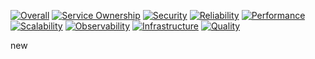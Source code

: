 [![Overall](https://img.shields.io/endpoint?style=flat&url=https%3A%2F%2Fopslevel-jason.ngrok.io%2Fapi%2Fservice_level%2FFDhTMMB_YsMV7iR_y4KUNumKwmiTVff1gSEY8ktFARM)](https://opslevel-jason.ngrok.io/services/turbo-octo-invention/maturity-report)
[![Service Ownership](https://img.shields.io/endpoint?style=flat&url=https%3A%2F%2Fopslevel-jason.ngrok.io%2Fapi%2Fservice_level%2FFDhTMMB_YsMV7iR_y4KUNumKwmiTVff1gSEY8ktFARM%2Fservice_ownership)](https://opslevel-jason.ngrok.io/services/turbo-octo-invention/maturity-report)
[![Security](https://img.shields.io/endpoint?style=flat&url=https%3A%2F%2Fopslevel-jason.ngrok.io%2Fapi%2Fservice_level%2FFDhTMMB_YsMV7iR_y4KUNumKwmiTVff1gSEY8ktFARM%2Fsecurity)](https://opslevel-jason.ngrok.io/services/turbo-octo-invention/maturity-report)
[![Reliability](https://img.shields.io/endpoint?style=flat&url=https%3A%2F%2Fopslevel-jason.ngrok.io%2Fapi%2Fservice_level%2FFDhTMMB_YsMV7iR_y4KUNumKwmiTVff1gSEY8ktFARM%2Freliability)](https://opslevel-jason.ngrok.io/services/turbo-octo-invention/maturity-report)
[![Performance](https://img.shields.io/endpoint?style=flat&url=https%3A%2F%2Fopslevel-jason.ngrok.io%2Fapi%2Fservice_level%2FFDhTMMB_YsMV7iR_y4KUNumKwmiTVff1gSEY8ktFARM%2Fperformance)](https://opslevel-jason.ngrok.io/services/turbo-octo-invention/maturity-report)
[![Scalability](https://img.shields.io/endpoint?style=flat&url=https%3A%2F%2Fopslevel-jason.ngrok.io%2Fapi%2Fservice_level%2FFDhTMMB_YsMV7iR_y4KUNumKwmiTVff1gSEY8ktFARM%2Fscalability)](https://opslevel-jason.ngrok.io/services/turbo-octo-invention/maturity-report)
[![Observability](https://img.shields.io/endpoint?style=flat&url=https%3A%2F%2Fopslevel-jason.ngrok.io%2Fapi%2Fservice_level%2FFDhTMMB_YsMV7iR_y4KUNumKwmiTVff1gSEY8ktFARM%2Fobservability)](https://opslevel-jason.ngrok.io/services/turbo-octo-invention/maturity-report)
[![Infrastructure](https://img.shields.io/endpoint?style=flat&url=https%3A%2F%2Fopslevel-jason.ngrok.io%2Fapi%2Fservice_level%2FFDhTMMB_YsMV7iR_y4KUNumKwmiTVff1gSEY8ktFARM%2Finfrastructure)](https://opslevel-jason.ngrok.io/services/turbo-octo-invention/maturity-report)
[![Quality](https://img.shields.io/endpoint?style=flat&url=https%3A%2F%2Fopslevel-jason.ngrok.io%2Fapi%2Fservice_level%2FFDhTMMB_YsMV7iR_y4KUNumKwmiTVff1gSEY8ktFARM%2Fquality)](https://opslevel-jason.ngrok.io/services/turbo-octo-invention/maturity-report)

new
